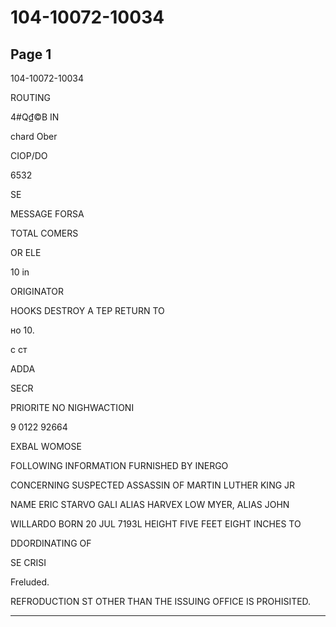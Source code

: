 # 104-10072-10034

## Page 1

104-10072-10034

ROUTING

4#Q₫©B IN

chard Ober

CIOP/DO

6532

SE

MESSAGE FORSA

TOTAL COMERS

OR ELE

10 in

ORIGINATOR

HOOKS DESTROY A TEP RETURN TO

но 10.

с ст

ADDA

SECR

PRIORITE NO NIGHWACTIONI

9 0122 92664

EXBAL WOMOSE

FOLLOWING INFORMATION FURNISHED BY INERGO

CONCERNING SUSPECTED ASSASSIN OF MARTIN LUTHER KING JR

NAME ERIC STARVO GALI ALIAS HARVEX LOW MYER, ALIAS JOHN

WILLARDO BORN 20 JUL 7193L HEIGHT FIVE FEET EIGHT INCHES TO

DDORDINATING OF

SE CRISI

Freluded.

REFRODUCTION ST OTHER THAN THE ISSUING OFFICE IS PROHISITED.

---

